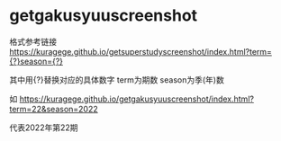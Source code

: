 # getgakusyuuscreenshot

格式参考链接 https://kuragege.github.io/getsuperstudyscreenshot/index.html?term={?}season={?}

其中用{?}替换对应的具体数字  term为期数  season为季(年)数

如  https://kuragege.github.io/getgakusyuuscreenshot/index.html?term=22&season=2022

代表2022年第22期
